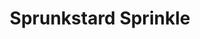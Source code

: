 ---
slug: sprunkstard-sprinkle
title: Sprunkstard Sprinkle
description: "Sprunkstard Sprinkle is an exciting online game. Play for free directly in your browser!"
icon: /images/new_mods/Sprunkstard Sprinkle.png
url: https://wowtbc.net/sprunkin/sprunkstard-sprinkle/index.html
previewImage: /images/new_mods/Sprunkstard Sprinkle.png
type: new mods

# SEO配置
seo:
  title: "Sprunkstard Sprinkle - Play Free Online Game | Fun Browser Games"
  description: "Sprunkstard Sprinkle - Play this fun online game for free in your browser. No download required!"
  ogImage: "/images/new_mods/Sprunkstard Sprinkle.png"
  keywords: "sprunkstard-sprinkle, online game, browser game, free game, new mods game, play online"

videoUrls:
  - https://www.youtube.com/embed/example1
  - https://www.youtube.com/embed/example2

whyPlay:
  title: "Why Play Sprunkstard Sprinkle?"
  items:
    - "Immersive Gameplay: Sprunkstard Sprinkle offers an engaging and immersive gaming experience that will keep you entertained for hours"
    - "Challenging Levels: Test your skills with increasingly difficult challenges and obstacles"
    - "Beautiful Graphics: Enjoy stunning visuals and smooth animations that bring the game world to life"
    - "Regular Updates: New content and features are added regularly to keep the game fresh and exciting"
    - "Free to Play: Experience all the fun without spending a penny"
    - "Community Features: Connect with other players, share strategies, and compete for high scores"
    - "Cross-Platform: Play on any device with a web browser, no downloads required"

features:
  title: "Key Features of Sprunkstard Sprinkle"
  image: "/images/new_mods/Sprunkstard Sprinkle.png"
  items:
    - "Intuitive Controls: Easy to learn controls make Sprunkstard Sprinkle accessible for players of all skill levels"
    - "Multiple Game Modes: Enjoy various gameplay options that provide different challenges and experiences"
    - "Character Customization: Personalize your gaming experience with unique characters and items"
    - "Achievement System: Complete special tasks to earn rewards and recognition"
    - "Leaderboards: Compete with players worldwide and see who can achieve the highest scores"

characteristics:
  title: "Game Characteristics"
  image: "/images/new_mods/Sprunkstard Sprinkle.png"
  items:
    - "Genre: New mods game with elements of strategy and skill"
    - "Difficulty: Suitable for both casual gamers and those seeking a challenge"
    - "Play Time: Quick sessions or extended gameplay, depending on your preference"
    - "Art Style: Vibrant and engaging visuals that enhance the gaming experience"
    - "Sound Design: Immersive audio that complements the gameplay perfectly"

info: "Sprunkstard Sprinkle is an exciting online game that offers players a unique and engaging gaming experience. With its intuitive controls, stunning visuals, and challenging gameplay, Sprunkstard Sprinkle provides hours of entertainment for players of all ages and skill levels. Whether you're looking for a quick gaming session during a break or an extended play session, Sprunkstard Sprinkle delivers an immersive experience that will keep you coming back for more. The game features multiple levels of increasing difficulty, ensuring that players are constantly challenged as they progress. With regular updates adding new content and features, Sprunkstard Sprinkle remains fresh and exciting, providing endless entertainment options for its growing community of players."

howToPlayIntro: "Welcome to Sprunkstard Sprinkle! This guide will walk you through the basics and help you master the game. Whether you're a beginner or looking to improve your skills, these tips and instructions will enhance your gaming experience."

howToPlaySteps:
  - title: "Getting Started"
    description: "Begin your Sprunkstard Sprinkle adventure by familiarizing yourself with the controls. Use your keyboard or mouse to navigate through the game interface. The tutorial will guide you through the basic mechanics and help you understand the objectives."
  - title: "Understanding the Objectives"
    description: "In Sprunkstard Sprinkle, your main goal is to progress through levels by completing specific objectives. Each level presents unique challenges that require different strategies and approaches."
  - title: "Mastering the Controls"
    description: "Practice using the controls to improve your precision and reaction time. Sprunkstard Sprinkle requires quick reflexes and strategic thinking to overcome obstacles and defeat opponents."
  - title: "Utilizing Power-ups"
    description: "Collect power-ups throughout the game to enhance your abilities and overcome difficult challenges. Each power-up offers unique advantages that can be crucial for success."
  - title: "Developing Strategies"
    description: "As you progress in Sprunkstard Sprinkle, develop effective strategies for different scenarios. Analyze patterns, anticipate challenges, and adapt your approach to maximize your performance."

faq:
  title: "Frequently Asked Questions about Sprunkstard Sprinkle"
  items:
    - question: "Is Sprunkstard Sprinkle free to play?"
      answer: "Yes, Sprunkstard Sprinkle is completely free to play directly in your web browser. No downloads or purchases are required to enjoy the full game experience."
    - question: "Can I play Sprunkstard Sprinkle on mobile devices?"
      answer: "Yes, Sprunkstard Sprinkle is optimized for both desktop and mobile play. You can enjoy the game on any device with a web browser and internet connection."
    - question: "Are there any in-game purchases?"
      answer: "While Sprunkstard Sprinkle is free to play, there may be optional in-game purchases available for cosmetic items or additional features that don't affect core gameplay."
    - question: "How often is Sprunkstard Sprinkle updated?"
      answer: "The developers regularly update Sprunkstard Sprinkle with new content, features, and improvements based on player feedback and game performance."
    - question: "Can I play Sprunkstard Sprinkle offline?"
      answer: "Currently, Sprunkstard Sprinkle requires an internet connection to play as it's a browser-based online game."
    - question: "Is Sprunkstard Sprinkle suitable for children?"
      answer: "Yes, Sprunkstard Sprinkle is designed to be family-friendly and suitable for players of all ages."
    - question: "How do I report bugs or issues?"
      answer: "If you encounter any problems while playing Sprunkstard Sprinkle, you can report them through the game's support page or contact the developers directly through their website."
    - question: "Still Have Questions?"
      answer: "If you have additional questions about Sprunkstard Sprinkle that aren't covered in this FAQ, please visit our support center or contact our customer service team for assistance."
---